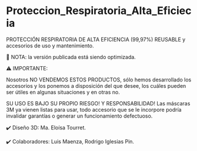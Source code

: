 # Proteccion_Respiratoria_Alta_Eficiecia
PROTECCIÓN RESPIRATORIA DE ALTA EFICIENCIA (99,97%) REUSABLE y accesorios de uso y mantenimiento.

📝 NOTA: la versión publicada está siendo optimizada.

⚠️ IMPORTANTE:

Nosotros NO VENDEMOS ESTOS PRODUCTOS, sólo hemos desarrollado los accesorios y los ponemos a disposición del que desee,
los cuáles pueden ser útiles en algunas situaciones y en otras no.

SU USO ES BAJO SU PROPIO RIESGO! Y RESPONSABILIDAD! Las máscaras 3M ya vienen listas para usar,
todo accesorio que se le incorpore podría invalidar garantías o generar un funcionamiento defectuoso.

✔️ Diseño 3D: 
Ma. Eloísa Tourret.

✔️ Colaboradores: 
Luis Maenza, 
Rodrigo Iglesias Pin.
